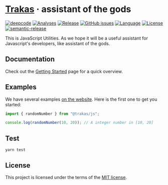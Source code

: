 # [Trakas](http://trakas.js.org) &middot; assistant of the gods

[![deepcode](https://www.deepcode.ai/api/gh/badge?key=eyJhbGciOiJIUzI1NiIsInR5cCI6IkpXVCJ9.eyJwbGF0Zm9ybTEiOiJnaCIsIm93bmVyMSI6InRyYWthcyIsInJlcG8xIjoidHJha2FzIiwiaW5jbHVkZUxpbnQiOmZhbHNlLCJhdXRob3JJZCI6Mjg0MzQsImlhdCI6MTYxNjg5Mjc2MX0.EZkEbhYk9AL8Iv19Lte24sYC04krXp9NIYPK8Q-wTvc)](https://www.deepcode.ai/app/gh/trakas/trakas/_/dashboard?utm_content=gh%2Ftrakas%2Ftrakas)
[![Analyses](https://github.com/trakas/trakas/actions/workflows/analyses.yml/badge.svg)](https://github.com/trakas/trakas/actions/workflows/analyses.yml)
[![Release](https://github.com/trakas/trakas/actions/workflows/release.yml/badge.svg)](https://github.com/trakas/trakas/actions/workflows/release.yml)
[![GitHub issues](https://img.shields.io/github/issues-raw/trakas/trakas)](https://github.com/trakas/trakas/issues)
[![Language](https://img.shields.io/github/languages/top/trakas/trakas)](https://github.com/trakas/trakas)
[![License](https://img.shields.io/github/license/trakas/trakas)](./LICENSE)
[![semantic-release](https://img.shields.io/badge/%20%20%F0%9F%93%A6%F0%9F%9A%80-semantic--release-e10079.svg)](https://github.com/semantic-release/semantic-release)

This is JavaScript Utilities. As we hope it will be a useful assistant for Javascript's developers, like assistant of
the gods.

## Documentation

Check out the [Getting Started](https://trakas.js.org/docs/getting-started/installation) page for a quick overview.

## Examples

We have several examples [on the website](https://trakas.js.org). Here is the first one to get you started:

```ts
import { randomNumber } from "@trakas/js";

console.log(randomNumber(10, 20)); // A integer number in [10, 20]
```

## Test

```shell
yarn test
```

## License

This project is licensed under the terms of the [MIT license](./LICENSE).
